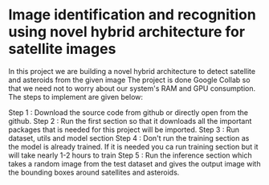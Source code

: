 # Image identification and recognition using novel hybrid architecture for satellite images
In this project we are building a novel hybrid architecture to detect satellite and asteroids from the given image
The project is done Google Collab so that we need not to worry about our system's RAM and GPU consumption.
The steps to implement are given below:

Step 1 : Download the source code from github or directly open from the github. 
Step 2 : Run the first section so that it downloads all the important packages that is needed for this project will be imported.
Step 3 : Run dataset, utils and model section
Step 4 : Don't run the training section as the model is already trained. If it is needed you ca run training section but it will take nearly 1-2 hours to train
Step 5 : Run the inference section which takes a random image from the test dataset and gives the output image with the bounding boxes around satellites and asteroids.
